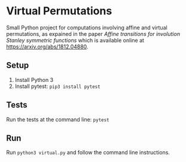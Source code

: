 # Virtual Permutations

Small Python project for computations involving affine and virtual permutations, as expained in the paper <i>Affine transitions for involution Stanley symmetric functions</i> which is available online at https://arxiv.org/abs/1812.04880.

## Setup
1. Install Python 3
1. Install pytest: `pip3 install pytest`

## Tests
Run the tests at the command line: `pytest`

## Run
Run `python3 virtual.py` and follow the command line instructions.
